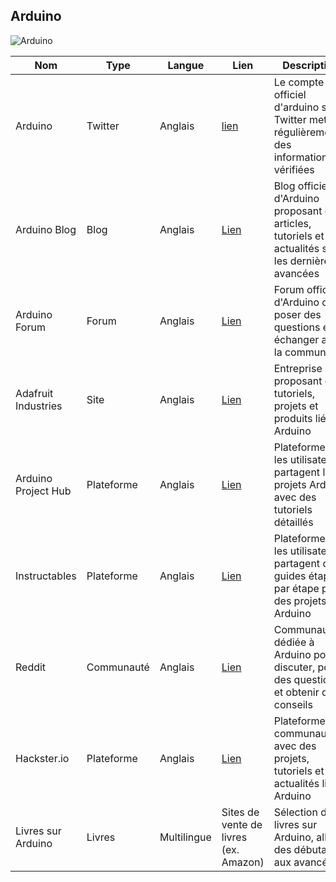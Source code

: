 ## Arduino

![Arduino](https://www.pierron.fr/media/catalog/product/cache/1/image/800x800/9df78eab33525d08d6e5fb8d27136e95/a/r/arduino_2.jpg)

| Nom  | Type  | Langue | Lien | Description | Tags | Note 
|------|-------|--------|------|-------------|------|------
| Arduino | Twitter | Anglais | [lien](https://twitter.com/arduino) | Le compte officiel d'arduino sur Twitter mettant régulièrement des informations vérifiées |#Arduino #Update #Infos #Twitter | 5/5 
| Arduino Blog         | Blog      | Anglais | [Lien](https://blog.arduino.cc/)       | Blog officiel d'Arduino proposant des articles, tutoriels et actualités sur les dernières avancées | Actualités, Tutoriels    |  5/5  |
| Arduino Forum        | Forum     | Anglais | [Lien](https://forum.arduino.cc/)      | Forum officiel d'Arduino où poser des questions et échanger avec la communauté                   | Communauté, Support      |   5/5   |
| Adafruit Industries  | Site      | Anglais | [Lien](https://www.adafruit.com/)      | Entreprise proposant des tutoriels, projets et produits liés à Arduino                            | Tutoriels, Projets       |   3/5   |
| Arduino Project Hub  | Plateforme| Anglais | [Lien](https://create.arduino.cc/projecthub) | Plateforme où les utilisateurs partagent leurs projets Arduino avec des tutoriels détaillés | Projets, Tutoriels       |   3/5   |
| Instructables        | Plateforme| Anglais | [Lien](https://www.instructables.com/arduino/) | Plateforme où les utilisateurs partagent des guides étape par étape pour des projets Arduino | Guides, Projets          |    3/5  |
| Reddit               | Communauté| Anglais | [Lien](https://www.reddit.com/r/arduino/) | Communauté dédiée à Arduino pour discuter, poser des questions et obtenir des conseils           | Communauté, Discussions  |  5/5    |
| Hackster.io          | Plateforme| Anglais | [Lien](https://www.hackster.io/arduino) | Plateforme communautaire avec des projets, tutoriels et actualités liés à Arduino                  | Projets, Tutoriels       |  5/5    |
| Livres sur Arduino   | Livres    | Multilingue | Sites de vente de livres (ex. Amazon) | Sélection de livres sur Arduino, allant des débutants aux avancés                                | Livres, Apprentissage    |   3/5   |



